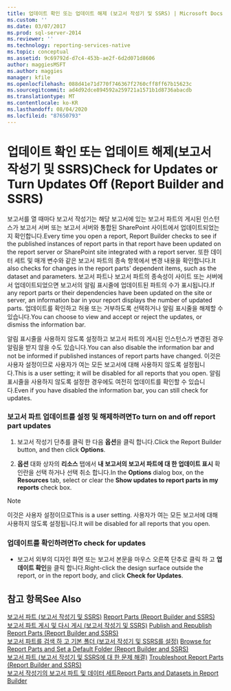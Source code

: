 ```yaml
---
title: 업데이트 확인 또는 업데이트 해제 (보고서 작성기 및 SSRS) | Microsoft Docs
ms.custom: ''
ms.date: 03/07/2017
ms.prod: sql-server-2014
ms.reviewer: ''
ms.technology: reporting-services-native
ms.topic: conceptual
ms.assetid: 9c69792d-d7c4-453b-ae2f-6d2d071d8606
author: maggiesMSFT
ms.author: maggies
manager: kfile
ms.openlocfilehash: 088d41e71d770f746367f2760cff8ff67b15623c
ms.sourcegitcommit: ad4d92dce894592a259721a1571b1d8736abacdb
ms.translationtype: MT
ms.contentlocale: ko-KR
ms.lasthandoff: 08/04/2020
ms.locfileid: "87650793"
---
```

# <a name="check-for-updates-or-turn-updates-off-report-builder-and-ssrs"></a><span data-ttu-id="8f6ce-102">업데이트 확인 또는 업데이트 해제(보고서 작성기 및 SSRS)</span><span class="sxs-lookup"><span data-stu-id="8f6ce-102">Check for Updates or Turn Updates Off (Report Builder and SSRS)</span></span>
  <span data-ttu-id="8f6ce-103">보고서를 열 때마다 보고서 작성기는 해당 보고서에 있는 보고서 파트의 게시된 인스턴스가 보고서 서버 또는 보고서 서버와 통합된 SharePoint 사이트에서 업데이트되었는지 확인합니다.</span><span class="sxs-lookup"><span data-stu-id="8f6ce-103">Every time you open a report, Report Builder checks to see if the published instances of report parts in that report have been updated on the report server or SharePoint site integrated with a report server.</span></span> <span data-ttu-id="8f6ce-104">또한 데이터 세트 및 매개 변수와 같은 보고서 파트의 종속 항목에서 변경 내용을 확인합니다.</span><span class="sxs-lookup"><span data-stu-id="8f6ce-104">It also checks for changes in the report parts' dependent items, such as the dataset and parameters.</span></span> <span data-ttu-id="8f6ce-105">보고서 파트나 보고서 파트의 종속성이 사이트 또는 서버에서 업데이트되었으면 보고서의 알림 표시줄에 업데이트된 파트의 수가 표시됩니다.</span><span class="sxs-lookup"><span data-stu-id="8f6ce-105">If any report parts or their dependencies have been updated on the site or server, an information bar in your report displays the number of updated parts.</span></span> <span data-ttu-id="8f6ce-106">업데이트를 확인하고 허용 또는 거부하도록 선택하거나 알림 표시줄을 해제할 수 있습니다.</span><span class="sxs-lookup"><span data-stu-id="8f6ce-106">You can choose to view and accept or reject the updates, or dismiss the information bar.</span></span>  
  
 <span data-ttu-id="8f6ce-107">알림 표시줄을 사용하지 않도록 설정하고 보고서 파트의 게시된 인스턴스가 변경된 경우 알림을 받지 않을 수도 있습니다.</span><span class="sxs-lookup"><span data-stu-id="8f6ce-107">You can also disable the information bar and not be informed if published instances of report parts have changed.</span></span> <span data-ttu-id="8f6ce-108">이것은 사용자 설정이므로 사용자가 여는 모든 보고서에 대해 사용하지 않도록 설정됩니다.</span><span class="sxs-lookup"><span data-stu-id="8f6ce-108">This is a user setting; it will be disabled for all reports that you open.</span></span> <span data-ttu-id="8f6ce-109">알림 표시줄을 사용하지 않도록 설정한 경우에도 여전히 업데이트를 확인할 수 있습니다.</span><span class="sxs-lookup"><span data-stu-id="8f6ce-109">Even if you have disabled the information bar, you can still check for updates.</span></span>  
  
### <a name="to-turn-on-and-off-report-part-updates"></a><span data-ttu-id="8f6ce-110">보고서 파트 업데이트를 설정 및 해제하려면</span><span class="sxs-lookup"><span data-stu-id="8f6ce-110">To turn on and off report part updates</span></span>  
  
1.  <span data-ttu-id="8f6ce-111">보고서 작성기 단추를 클릭 한 다음 **옵션**을 클릭 합니다.</span><span class="sxs-lookup"><span data-stu-id="8f6ce-111">Click the Report Builder button, and then click **Options**.</span></span>  
  
2.  <span data-ttu-id="8f6ce-112">**옵션** 대화 상자의 **리소스** 탭에서 **내 보고서의 보고서 파트에 대 한 업데이트 표시** 확인란을 선택 하거나 선택 취소 합니다.</span><span class="sxs-lookup"><span data-stu-id="8f6ce-112">In the **Options** dialog box, on the **Resources** tab, select or clear the **Show updates to report parts in my reports** check box.</span></span>  
  
> [!NOTE]  
>  <span data-ttu-id="8f6ce-113">이것은 사용자 설정이므로</span><span class="sxs-lookup"><span data-stu-id="8f6ce-113">This is a user setting.</span></span> <span data-ttu-id="8f6ce-114">사용자가 여는 모든 보고서에 대해 사용하지 않도록 설정됩니다.</span><span class="sxs-lookup"><span data-stu-id="8f6ce-114">It will be disabled for all reports that you open.</span></span>  
  
### <a name="to-check-for-updates"></a><span data-ttu-id="8f6ce-115">업데이트를 확인하려면</span><span class="sxs-lookup"><span data-stu-id="8f6ce-115">To check for updates</span></span>  
  
-   <span data-ttu-id="8f6ce-116">보고서 외부의 디자인 화면 또는 보고서 본문을 마우스 오른쪽 단추로 클릭 하 고 **업데이트 확인**을 클릭 합니다.</span><span class="sxs-lookup"><span data-stu-id="8f6ce-116">Right-click the design surface outside the report, or in the report body, and click **Check for Updates**.</span></span>  
  
## <a name="see-also"></a><span data-ttu-id="8f6ce-117">참고 항목</span><span class="sxs-lookup"><span data-stu-id="8f6ce-117">See Also</span></span>  
 <span data-ttu-id="8f6ce-118">[보고서 파트 &#40;보고서 작성기 및 SSRS&#41;](report-parts-report-builder-and-ssrs.md) </span><span class="sxs-lookup"><span data-stu-id="8f6ce-118">[Report Parts &#40;Report Builder and SSRS&#41;](report-parts-report-builder-and-ssrs.md) </span></span>  
 <span data-ttu-id="8f6ce-119">[보고서 파트 게시 및 다시 게시 &#40;보고서 작성기 및 SSRS&#41;](report-design/publish-and-republish-report-parts-report-builder-and-ssrs.md) </span><span class="sxs-lookup"><span data-stu-id="8f6ce-119">[Publish and Republish Report Parts &#40;Report Builder and SSRS&#41;](report-design/publish-and-republish-report-parts-report-builder-and-ssrs.md) </span></span>  
 <span data-ttu-id="8f6ce-120">[보고서 파트를 검색 하 고 기본 폴더 &#40;보고서 작성기 및 SSRS를 설정&#41;](report-design/browse-for-report-parts-and-set-a-default-folder-report-builder-and-ssrs.md) </span><span class="sxs-lookup"><span data-stu-id="8f6ce-120">[Browse for Report Parts and Set a Default Folder &#40;Report Builder and SSRS&#41;](report-design/browse-for-report-parts-and-set-a-default-folder-report-builder-and-ssrs.md) </span></span>  
 <span data-ttu-id="8f6ce-121">[보고서 파트 &#40;보고서 작성기 및 SSRS에 대 한 문제 해결&#41;](../../2014/reporting-services/troubleshoot-report-parts-report-builder-and-ssrs.md) </span><span class="sxs-lookup"><span data-stu-id="8f6ce-121">[Troubleshoot Report Parts &#40;Report Builder and SSRS&#41;](../../2014/reporting-services/troubleshoot-report-parts-report-builder-and-ssrs.md) </span></span>  
 [<span data-ttu-id="8f6ce-122">보고서 작성기의 보고서 파트 및 데이터 세트</span><span class="sxs-lookup"><span data-stu-id="8f6ce-122">Report Parts and Datasets in Report Builder</span></span>](report-data/report-parts-and-datasets-in-report-builder.md)  
  
  
